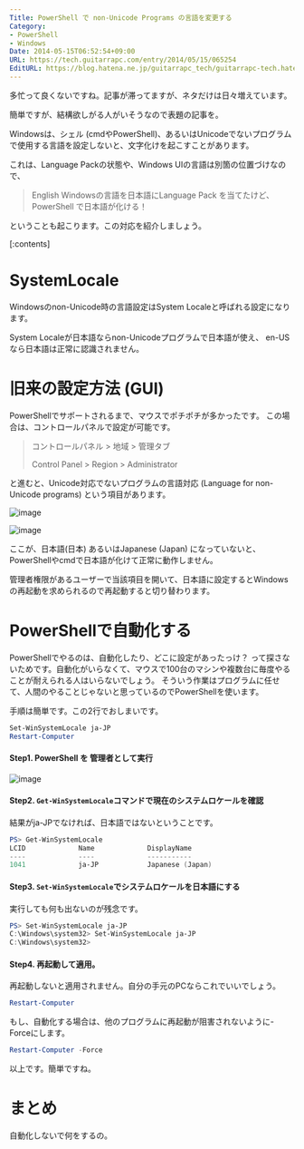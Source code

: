 ```yaml
---
Title: PowerShell で non-Unicode Programs の言語を変更する
Category:
- PowerShell
- Windows
Date: 2014-05-15T06:52:54+09:00
URL: https://tech.guitarrapc.com/entry/2014/05/15/065254
EditURL: https://blog.hatena.ne.jp/guitarrapc_tech/guitarrapc-tech.hatenablog.com/atom/entry/12921228815724178085
---
```


多忙って良くないですね。記事が滞ってますが、ネタだけは日々増えています。

簡単ですが、結構欲しがる人がいそうなので表題の記事を。

Windowsは、シェル (cmdやPowerShell)、あるいはUnicodeでないプログラムで使用する言語を設定しないと、文字化けを起こすことがあります。

これは、Language Packの状態や、Windows UIの言語は別箇の位置づけなので、

> English Windowsの言語を日本語にLanguage Pack を当てたけど、PowerShell で日本語が化ける！

ということも起こります。この対応を紹介しましょう。

[:contents]

# SystemLocale

Windowsのnon-Unicode時の言語設定はSystem Localeと呼ばれる設定になります。

System Localeが日本語ならnon-Unicodeプログラムで日本語が使え、 en-USなら日本語は正常に認識されません。

# 旧来の設定方法 (GUI)

PowerShellでサポートされるまで、マウスでポチポチが多かったです。
この場合は、コントロールパネルで設定が可能です。

> コントロールパネル > 地域 > 管理タブ
>
> Control Panel > Region > Administrator

と進むと、Unicode対応でないプログラムの言語対応 (Language for non-Unicode programs) という項目があります。

![image](https://cdn-ak.f.st-hatena.com/images/fotolife/g/guitarrapc_tech/20140515/20140515063837.png)

![image](https://cdn-ak.f.st-hatena.com/images/fotolife/g/guitarrapc_tech/20140515/20140515063848.png)

ここが、日本語(日本) あるいはJapanese (Japan) になっていないと、PowerShellやcmdで日本語が化けて正常に動作しません。

管理者権限があるユーザーで当該項目を開いて、日本語に設定するとWindowsの再起動を求められるので再起動すると切り替わります。

# PowerShellで自動化する

PowerShellでやるのは、自動化したり、どこに設定があったっけ？ って探さないためです。自動化がいらなくて、マウスで100台のマシンや複数台に毎度やることが耐えられる人はいらないでしょう。
そういう作業はプログラムに任せて、人間のやることじゃないと思っているのでPowerShellを使います。

手順は簡単です。この2行でおしまいです。

```ps1
Set-WinSystemLocale ja-JP
Restart-Computer
```


#### Step1. PowerShell を 管理者として実行

![image](https://cdn-ak.f.st-hatena.com/images/fotolife/g/guitarrapc_tech/20140515/20140515064640.png)

#### Step2. `Get-WinSystemLocale`コマンドで現在のシステムロケールを確認

結果がja-JPでなければ、日本語ではないということです。

```ps1
PS> Get-WinSystemLocale
LCID             Name             DisplayName
----             ----             -----------
1041             ja-JP            Japanese (Japan)
```

#### Step3. `Set-WinSystemLocale`でシステムロケールを日本語にする

実行しても何も出ないのが残念です。

```ps1
PS> Set-WinSystemLocale ja-JP
C:\Windows\system32> Set-WinSystemLocale ja-JP
C:\Windows\system32>
```

#### Step4. 再起動して適用。

再起動しないと適用されません。自分の手元のPCならこれでいいでしょう。

```ps1
Restart-Computer
```


もし、自動化する場合は、他のプログラムに再起動が阻害されないように-Forceにします。

```ps1
Restart-Computer -Force
```

以上です。簡単ですね。

# まとめ

自動化しないで何をするの。
